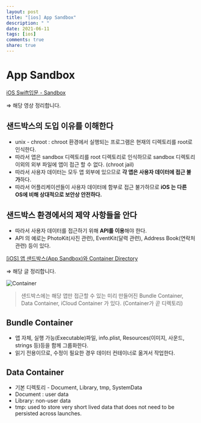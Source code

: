```yaml
---
layout: post
title: "[ios] App Sandbox"
description: " "
date: 2021-06-11
tags: [ios]
comments: true
share: true
---
```


# App Sandbox

[iOS Swift입문 - Sandbox](https://programmers.co.kr/learn/courses/4/lessons/214#)

⇒ 해당 영상 정리합니다.

## 샌드박스의 도입 이유를 이해한다

- unix - chroot : chroot 환경에서 실행되는 프로그램은 현재의 디렉토리를 root로 인식한다.
- 따라서 앱은 sandbox 디렉토리를 root 디렉토리로 인식하므로 sandbox 디렉토리 이외의 외부 파일에 앱이 접근 할 수 없다. (chroot jail)
- 따라서 사용자 데이터는 모두 앱 외부에 있으므로 **각 앱은 사용자 데이터에 접근 불가**하다.
- 따라서 어플리케이션들이 사용자 데이터에 함부로 접근 불가하므로 **iOS 는 다른 OS에 비해 상대적으로 보안상 안전하다.**

## 샌드박스 환경에서의 제약 사항들을 안다

- 따라서 사용자 데이터를 접근하기 위해 **API를 이용**해야 한다.
- API 의 예로는 PhotoKit(사진 관련), EventKit(달력 관련), Address Book(연락처 관련) 등이 있다.

 

[[iOS] 앱 샌드박스(App Sandbox)와 Container Directory](https://jinshine.github.io/2018/07/02/iOS/%EC%95%B1%20%EC%83%8C%EB%93%9C%EB%B0%95%EC%8A%A4(App%20Sandbox)%EC%99%80%20Container%20Directory/)

⇒ 해당 글 정리합니다.

![Container](https://user-images.githubusercontent.com/38216027/99878880-c4bfb700-2c4b-11eb-87a9-dc658fd54303.png)

> 샌드박스에는 해당 앱만 접근할 수 있는 미리 만들어진 Bundle Container, Data Container, iCloud Container 가 있다. (Container가 곧 디렉토리)

## Bundle Container

- 앱 자체, 실행 가능(Executable)파일, info.plist, Resources(이미지, 사운드, strings 등)등을 함께 그룹화한다.
- 읽기 전용이므로, 수정이 필요한 경우 데이터 컨테이너로 옮겨서 작업한다.

## Data Container

- 기본 디렉토리 - Document, Library, tmp, SystemData
- Document : user data
- Library: non-user data
- tmp: used to store very short lived data that does not need to be persisted across launches.